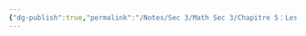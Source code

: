 ```yaml
---
{"dg-publish":true,"permalink":"/Notes/Sec 3/Math Sec 3/Chapitre 5：Les Fonctions/Section 5.9： Les propriétés d’une fonction/E) Signe (positif, négatif)/"}
---
```


